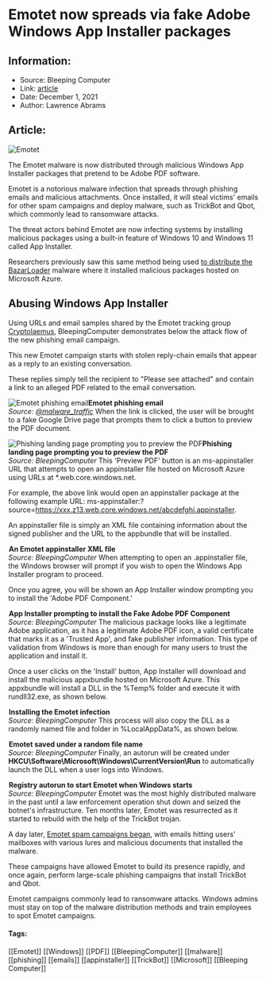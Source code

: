 # Emotet now spreads via fake Adobe Windows App Installer packages
### 

## Information:
+ Source: Bleeping Computer
+ Link: [article](https://www.bleepingcomputer.com/news/security/emotet-now-spreads-via-fake-adobe-windows-app-installer-packages/)
+ Date: December 1, 2021
+ Author: Lawrence Abrams


## Article:
![Emotet](https://www.bleepstatic.com/content/hl-images/2020/10/06/Emotet-map.jpg)


The Emotet malware is now distributed through malicious Windows App Installer packages that pretend to be Adobe PDF software.


Emotet is a notorious malware infection that spreads through phishing emails and malicious attachments. Once installed, it will steal victims' emails for other spam campaigns and deploy malware, such as TrickBot and Qbot, which commonly lead to ransomware attacks.


The threat actors behind Emotet are now infecting systems by installing malicious packages using a built-in feature of Windows 10 and Windows 11 called App Installer.


Researchers previously saw this same method being used [to distribute the BazarLoader](https://www.bleepingcomputer.com/news/security/windows-10-app-installer-abused-in-bazarloader-malware-attacks/) malware where it installed malicious packages hosted on Microsoft Azure.


Abusing Windows App Installer
-----------------------------


Using URLs and email samples shared by the Emotet tracking group [Cryptolaemus](https://twitter.com/Cryptolaemus1), BleepingComputer demonstrates below the attack flow of the new phishing email campaign.


This new Emotet campaign starts with stolen reply-chain emails that appear as a reply to an existing conversation.


These replies simply tell the recipient to "Please see attached" and contain a link to an alleged PDF related to the email conversation.



![Emotet phishing email](https://www.bleepstatic.com/images/news/malware/e/emotet/app-installer/phishing-email.jpg)**Emotet phishing email**  
*Source: [@malware\_traffic](https://twitter.com/malware_traffic/status/1465885327831318529)*
When the link is clicked, the user will be brought to a fake Google Drive page that prompts them to click a button to preview the PDF document.



![Phishing landing page prompting you to preview the PDF](https://www.bleepstatic.com/images/news/malware/e/emotet/app-installer/fake-adobe-update-page.jpg)**Phishing landing page prompting you to preview the PDF**  
*Source: BleepingComputer*
This 'Preview PDF' button is an ms-appinstaller URL that attempts to open an appinstaller file hosted on Microsoft Azure using URLs at *.web.core.windows.net.


For example, the above link would open an appinstaller package at the following example URL: ms-appinstaller:?source=https://xxx.z13.web.core.windows.net/abcdefghi.appinstaller.


An appinstaller file is simply an XML file containing information about the signed publisher and the URL to the appbundle that will be installed.



![An Emotet appinstaller XML file](data:image/gif;base64,R0lGODlhAQABAAAAACH5BAEKAAEALAAAAAABAAEAAAICTAEAOw==)**An Emotet appinstaller XML file**  
*Source: BleepingComputer*
When attempting to open an .appinstaller file, the Windows browser will prompt if you wish to open the Windows App Installer program to proceed.


Once you agree, you will be shown an App Installer window prompting you to install the 'Adobe PDF Component.'



![App Installer prompting to install the Fake Adobe PDF Component](data:image/gif;base64,R0lGODlhAQABAAAAACH5BAEKAAEALAAAAAABAAEAAAICTAEAOw==)**App Installer prompting to install the Fake Adobe PDF Component**  
*Source: BleepingComputer*
The malicious package looks like a legitimate Adobe application, as it has a legitimate Adobe PDF icon, a valid certificate that marks it as a 'Trusted App', and fake publisher information. This type of validation from Windows is more than enough for many users to trust the application and install it.


Once a user clicks on the 'Install' button, App Installer will download and install the malicious appxbundle hosted on Microsoft Azure. This appxbundle will install a DLL in the %Temp% folder and execute it with rundll32.exe, as shown below.



![Installing the Emotet infection](data:image/gif;base64,R0lGODlhAQABAAAAACH5BAEKAAEALAAAAAABAAEAAAICTAEAOw==)**Installing the Emotet infection**  
*Source: BleepingComputer*
This process will also copy the DLL as a randomly named file and folder in %LocalAppData%, as shown below.



![](data:image/gif;base64,R0lGODlhAQABAAAAACH5BAEKAAEALAAAAAABAAEAAAICTAEAOw==)**Emotet saved under a random file name**  
*Source: BleepingComputer*
Finally, an autorun will be created under **HKCU\Software\Microsoft\Windows\CurrentVersion\Run** to automatically launch the DLL when a user logs into Windows.



![Registry autorun to start Emotet when Windows starts](data:image/gif;base64,R0lGODlhAQABAAAAACH5BAEKAAEALAAAAAABAAEAAAICTAEAOw==)**Registry autorun to start Emotet when Windows starts**  
*Source: BleepingComputer*
Emotet was the most highly distributed malware in the past until a law enforcement operation shut down and seized the botnet's infrastructure. Ten months later, Emotet was resurrected as it started to rebuild with the help of the TrickBot trojan.


A day later, [Emotet spam campaigns began](https://www.bleepingcomputer.com/news/security/here-are-the-new-emotet-spam-campaigns-hitting-mailboxes-worldwide/), with emails hitting users' mailboxes with various lures and malicious documents that installed the malware.


These campaigns have allowed Emotet to build its presence rapidly, and once again, perform large-scale phishing campaigns that install TrickBot and Qbot.


Emotet campaigns commonly lead to ransomware attacks. Windows admins must stay on top of the malware distribution methods and train employees to spot Emotet campaigns.




#### Tags:
[[Emotet]] [[Windows]] [[PDF]] [[BleepingComputer]] [[malware]] [[phishing]] [[emails]] [[appinstaller]] [[TrickBot]] [[Microsoft]] [[Bleeping Computer]]
